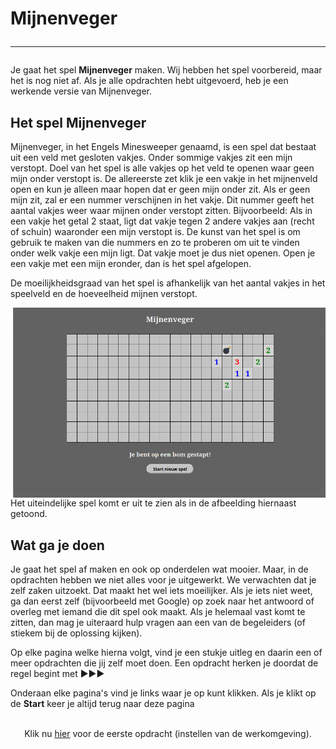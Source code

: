 # Mijnenveger<hr>

Je gaat het spel **Mijnenveger** maken. Wij hebben het spel voorbereid, maar het is nog niet af. Als je alle opdrachten hebt uitgevoerd, heb je een werkende versie van Mijnenveger.

## Het spel Mijnenveger
Mijnenveger, in het Engels Minesweeper genaamd, is een spel dat bestaat uit een veld met gesloten vakjes. Onder sommige vakjes zit een mijn verstopt. Doel van het spel is alle vakjes op het veld te openen waar geen mijn onder verstopt is. De allereerste zet klik je een vakje in het mijnenveld open en kun je alleen maar hopen dat er geen mijn onder zit. Als er geen mijn zit, zal er een nummer verschijnen in het vakje. Dit nummer geeft het aantal vakjes weer waar mijnen onder verstopt zitten. Bijvoorbeeld: Als in een vakje het getal 2 staat, ligt dat vakje tegen 2 andere vakjes aan (recht of schuin) waaronder een mijn verstopt is. De kunst van het spel is om gebruik te maken van die nummers en zo te proberen om uit te vinden onder welk vakje een mijn ligt. Dat vakje moet je dus niet openen. Open je een vakje met een mijn eronder, dan is het spel afgelopen.

De moeilijkheidsgraad van het spel is afhankelijk van het aantal vakjes in het speelveld en de hoeveelheid mijnen verstopt. 

<img src="images/mijnenveger0_1.png" alt="drawing" width="500" align="right"/>
<br>
Het uiteindelijke spel komt er uit te zien als in de afbeelding hiernaast getoond.  


## Wat ga je doen
Je gaat het spel af maken en ook op onderdelen wat mooier. Maar, in de opdrachten hebben we niet alles voor je uitgewerkt. We verwachten dat je zelf zaken uitzoekt. Dat maakt het wel iets moeilijker. Als je iets niet weet, ga dan eerst zelf (bijvoorbeeld met Google) op zoek naar het antwoord of overleg met iemand die dit spel ook maakt. Als je helemaal vast komt te zitten, dan mag je uiteraard hulp vragen aan een van de begeleiders (of stiekem bij de oplossing kijken).

Op elke pagina welke hierna volgt, vind je een stukje uitleg en daarin een of meer opdrachten die jij zelf moet doen. Een opdracht herken je doordat de regel begint met ▶▶▶

Onderaan elke pagina's vind je links waar je op kunt klikken. Als je klikt op de **Start** keer je altijd terug naar deze pagina
<br><br>
<center>
Klik nu <a href="./mijnenveger-opdracht0.md">hier</a> voor de eerste opdracht (instellen van de werkomgeving).
</center>
